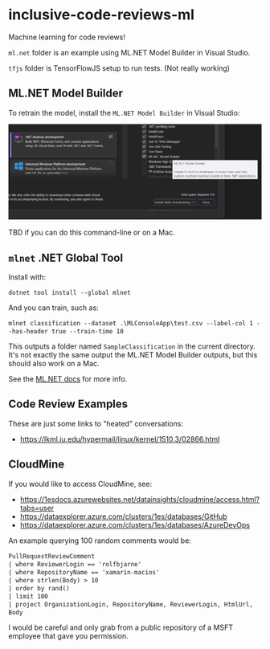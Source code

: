 # inclusive-code-reviews-ml

Machine learning for code reviews!

`ml.net` folder is an example using ML.NET Model Builder in Visual Studio.

`tfjs` folder is TensorFlowJS setup to run tests. (Not really working)

## ML.NET Model Builder

To retrain the model, install the `ML.NET Model Builder` in Visual Studio:

![Visual Studio Installer](docs/vsinstaller.png)

TBD if you can do this command-line or on a Mac.

## `mlnet` .NET Global Tool

Install with:

```dotnetcli
dotnet tool install --global mlnet
```

And you can train, such as:

```dotnetcli
mlnet classification --dataset .\MLConsoleApp\test.csv --label-col 1 --has-header true --train-time 10
```

This outputs a folder named `SampleClassification` in the current
directory. It's not exactly the same output the ML.NET Model Builder
outputs, but this should also work on a Mac.

See the [ML.NET docs][mlnet] for more info.

[mlnet]: https://docs.microsoft.com/dotnet/machine-learning/automate-training-with-cli

## Code Review Examples

These are just some links to "heated" conversations:

* https://lkml.iu.edu/hypermail/linux/kernel/1510.3/02866.html

## CloudMine

If you would like to access CloudMine, see:

* https://1esdocs.azurewebsites.net/datainsights/cloudmine/access.html?tabs=user
* https://dataexplorer.azure.com/clusters/1es/databases/GitHub
* https://dataexplorer.azure.com/clusters/1es/databases/AzureDevOps

An example querying 100 random comments would be:

```kusto
PullRequestReviewComment
| where ReviewerLogin == 'rolfbjarne'
| where RepositoryName == 'xamarin-macios'
| where strlen(Body) > 10
| order by rand()
| limit 100
| project OrganizationLogin, RepositoryName, ReviewerLogin, HtmlUrl, Body
```

I would be careful and only grab from a public repository of a MSFT
employee that gave you permission.

